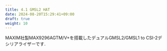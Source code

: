 ```yaml
---
title: 4.1 GMSL2 HAT
date: 2024-08-20T15:29:41+09:00
draft: true
weight: 10
---
```


MAXIM社製MAX9296AGTM/V+を搭載したデュアルGMSL2/GMSL1 to CSI-2デシリアライザーです.
